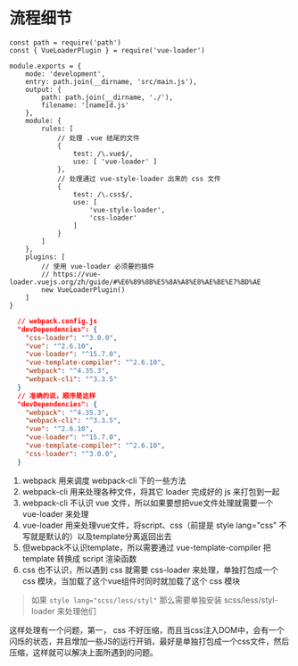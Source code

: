 # 流程细节

```Js
const path = require('path')
const { VueLoaderPlugin } = require('vue-loader')

module.exports = {
    mode: 'development',
    entry: path.join(__dirname, 'src/main.js'),
    output: {
        path: path.join(__dirname, './'),
        filename: '[name]d.js'
    },
    module: {
        rules: [
            // 处理 .vue 结尾的文件
            {
                test: /\.vue$/,
                use: [ 'vue-loader' ]
            },
            // 处理通过 vue-style-loader 出来的 css 文件
            {
                test: /\.css$/,
                use: [
                    'vue-style-loader',
                    'css-loader'
                ]
            }
        ]
    },
    plugins: [
        // 使用 vue-loader 必须要的插件
        // https://vue-loader.vuejs.org/zh/guide/#%E6%89%8B%E5%8A%A8%E8%AE%BE%E7%BD%AE
        new VueLoaderPlugin()
    ]
}
```

```json
  // webpack.config.js
  "devDependencies": {
    "css-loader": "^3.0.0",
    "vue": "^2.6.10",
    "vue-loader": "^15.7.0",
    "vue-template-compiler": "^2.6.10",
    "webpack": "^4.35.3",
    "webpack-cli": "^3.3.5"
  }
  // 准确的说，顺序是这样
  "devDependencies": {
    "webpack": "^4.35.3",
    "webpack-cli": "^3.3.5",
    "vue": "^2.6.10",
    "vue-loader": "^15.7.0",
    "vue-template-compiler": "^2.6.10",
    "css-loader": "^3.0.0",
  }
```

  1. webpack 用来调度 webpack-cli 下的一些方法
  2. webpack-cli 用来处理各种文件，将其它 loader 完成好的 js 来打包到一起
  3. webpack-cli 不认识 vue 文件，所以如果要想把vue文件处理就需要一个 vue-loader 来处理
  4. vue-loader 用来处理vue文件，将script、css（前提是 style lang="css" 不写就是默认的）以及template分离返回出去
  5. 但webpack不认识template，所以需要通过 vue-template-compiler 把template 转换成 script 渲染函数
  6. css 也不认识，所以遇到 css 就需要 css-loader 来处理，单独打包成一个 css 模块，当加载了这个vue组件时同时就加载了这个 css 模块

  > 如果 `style lang="scss/less/styl"` 那么需要单独安装 scss/less/styl-loader 来处理他们

  这样处理有一个问题，第一， css 不好压缩，而且当css注入DOM中，会有一个闪烁的状态，并且增加一些JS的运行开销，最好是单独打包成一个css文件，然后压缩，这样就可以解决上面所遇到的问题。
